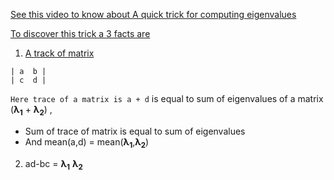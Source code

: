 [See this video to know about A quick trick for computing eigenvalues](https://youtu.be/e50Bj7jn9IQ?si=g2II9oQb-508kdsw) 

[To discover this trick a 3 facts are](https://youtu.be/e50Bj7jn9IQ?si=n9-snFGlgS17Rglt&t=117)

1. [A track of matrix](https://youtu.be/e50Bj7jn9IQ?si=WEQc7A2ij77EVMJO&t=125)

```
| a  b | 
| c  d |
```
`Here trace of a matrix is a + d` is equal to sum of eigenvalues of a matrix (**λ<sub>1</sub>** + **λ<sub>2</sub>**) , 
   - Sum of trace of matrix is equal to sum of eigenvalues
 - And mean(a,d) =  mean(**λ<sub>1</sub>**,**λ<sub>2</sub>**) 


2. ad-bc = **λ<sub>1</sub>** **λ<sub>2</sub>**